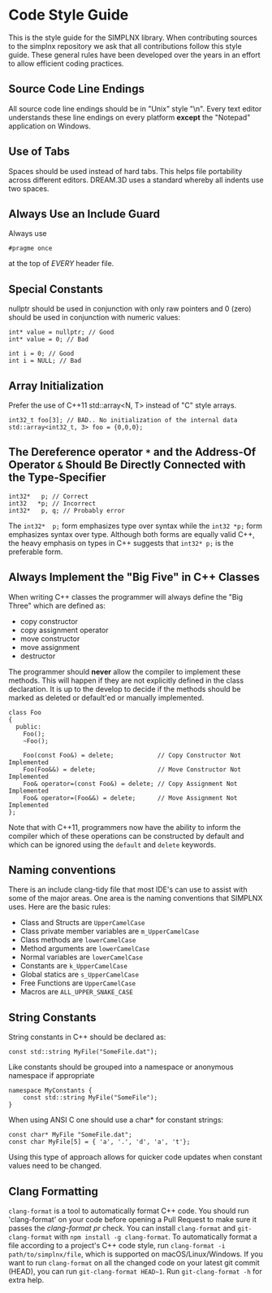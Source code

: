 # Code Style Guide

This is the style guide for the SIMPLNX library. When contributing sources to the simplnx repository we ask that all contributions follow this style guide. These general rules have been developed over the years in an effort to allow efficient coding practices.

## Source Code Line Endings

 All source code line endings should be in "Unix" style "\n". Every text editor understands these line endings on every platform **except** the "Notepad" application on Windows.

## Use of Tabs

Spaces should be used instead of hard tabs. This helps file portability across different editors. DREAM.3D uses a standard whereby all indents  use two spaces.

## Always Use an Include Guard

Always use

    #pragme once

at the top of *EVERY* header file.

## Special Constants

nullptr should be used in conjunction with only raw pointers and 0 (zero) should be used in conjunction with numeric values:

    int* value = nullptr; // Good
    int* value = 0; // Bad

    int i = 0; // Good
    int i = NULL; // Bad 

## Array Initialization

Prefer the use of C++11 std::array<N, T> instead of "C" style arrays.

    int32_t foo[3]; // BAD.. No initialization of the internal data
    std::array<int32_t, 3> foo = {0,0,0};

## The Dereference operator `*` and the Address-Of Operator `&` Should Be Directly Connected with the Type-Specifier

    int32*   p; // Correct
    int32   *p; // Incorrect
    int32*   p, q; // Probably error

The `int32*  p;` form emphasizes type over syntax while the `int32 *p;` form emphasizes syntax over type. Although both forms are equally valid C++, the heavy emphasis on types in C++ suggests that `int32* p;` is the preferable form.

## Always Implement the "Big Five" in C++ Classes

When writing C++ classes the programmer will always define the "Big Three" which are defined as:

- copy constructor
- copy assignment operator
- move constructor
- move assignment
- destructor

The programmer should **never** allow the compiler to implement these methods. This will happen if they are not explicitly defined in the class declaration. It is up to the develop to decide if the methods
should be marked as deleted or default'ed or manually implemented.

    class Foo
    {
      public:
        Foo();
        ~Foo();

        Foo(const Foo&) = delete;            // Copy Constructor Not Implemented
        Foo(Foo&&) = delete;                 // Move Constructor Not Implemented
        Foo& operator=(const Foo&) = delete; // Copy Assignment Not Implemented
        Foo& operator=(Foo&&) = delete;      // Move Assignment Not Implemented
    };

Note that with C++11, programmers now have the ability to inform the compiler which of these operations can be constructed by default and which can be ignored using the `default` and `delete` keywords.

## Naming conventions

There is an include clang-tidy file that most IDE's can use to assist with some of the major areas. One area is the naming conventions that SIMPLNX uses. Here are the basic rules:

- Class and Structs are `UpperCamelCase`
- Class private member variables are `m_UpperCamelCase`
- Class methods are `lowerCamelCase`
- Method arguments are `lowerCamelCase`
- Normal variables are `lowerCamelCase`
- Constants are `k_UpperCamelCase`
- Global statics are `s_UpperCamelCase`
- Free Functions are `UpperCamelCase`
- Macros are `ALL_UPPER_SNAKE_CASE`

## String Constants

String constants in C++ should be declared as:

    const std::string MyFile("SomeFile.dat");

Like constants should be grouped into a namespace or anonymous namespace if appropriate

    namespace MyConstants {
        const std::string MyFile("SomeFile");
    }

When using ANSI C one should use a char* for constant strings:

    const char* MyFile "SomeFile.dat";
    const char MyFile[5] = { 'a', '.', 'd', 'a', 't'};

Using this type of approach allows for quicker code updates when constant values need to be changed.

## Clang Formatting

`clang-format` is a tool to automatically format C++ code. You should run 'clang-format' on your code before opening a Pull Request to make sure it passes the *clang-format pr* check. You can install `clang-format` and `git-clang-format` with `npm install -g clang-format`. To automatically format a file according to a project's C++ code style, run `clang-format -i path/to/simplnx/file`, which is supported on macOS/Linux/Windows. If you want to run `clang-format` on all the changed code on your latest git commit (HEAD), you can run `git-clang-format HEAD~1`. Run `git-clang-format -h`  for extra help.
